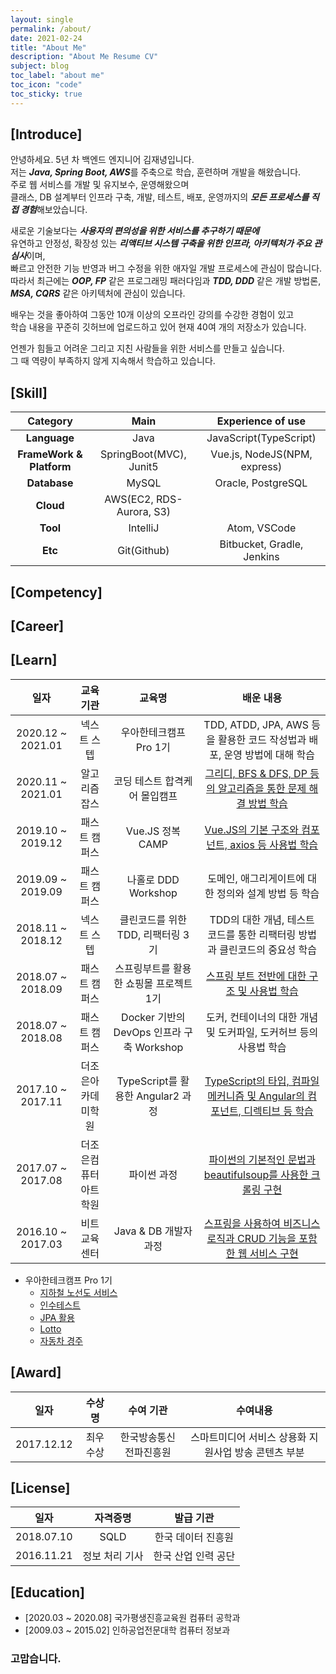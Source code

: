 ```yaml
---
layout: single
permalink: /about/
date: 2021-02-24
title: "About Me"
description: "About Me Resume CV"
subject: blog
toc_label: "about me"
toc_icon: "code"
toc_sticky: true
---
```


## [Introduce]
안녕하세요. 5년 차 백엔드 엔지니어 김재녕입니다.  
저는 ***Java, Spring Boot, AWS***를 주축으로 학습, 훈련하며 개발을 해왔습니다.  
주로 웹 서비스를 개발 및 유지보수, 운영해왔으며  
클래스, DB 설계부터 인프라 구축, 개발, 테스트, 배포, 운영까지의 ***모든 프로세스를 직접 경험***해보았습니다.

새로운 기술보다는 ***사용자의 편의성을 위한 서비스를 추구하기 때문에***  
유연하고 안정성, 확장성 있는 ***리액티브 시스템 구축을 위한 인프라, 아키텍처가 주요 관심사***이며,  
빠르고 안전한 기능 반영과 버그 수정을 위한 애자일 개발 프로세스에 관심이 많습니다.  
따라서 최근에는 ***OOP, FP*** 같은 프로그래밍 패러다임과 ***TDD, DDD*** 같은 개발 방법론, ***MSA, CQRS*** 같은 아키텍처에 관심이 있습니다.

배우는 것을 좋아하여 그동안 10개 이상의 오프라인 강의를 수강한 경험이 있고  
학습 내용을 꾸준히 깃허브에 업로드하고 있어 현재 40여 개의 저장소가 있습니다.

언젠가 힘들고 어려운 그리고 지친 사람들을 위한 서비스를 만들고 싶습니다.  
그 때 역량이 부족하지 않게 지속해서 학습하고 있습니다.

## [Skill]

|         Category         |               Main               |          Experience of use          |
|:------------------------:|:--------------------------------:|:-----------------------------------:|
| **Language**             | Java                             | JavaScript(TypeScript)              |
| **FrameWork & Platform** | SpringBoot(MVC), Junit5          | Vue.js, NodeJS(NPM, express)        |
| **Database**             | MySQL                            | Oracle, PostgreSQL                  |
| **Cloud**                | AWS(EC2, RDS-Aurora, S3)         |                                     |
| **Tool**                 | IntelliJ                         | Atom, VSCode                        |
| **Etc**                  | Git(Github)                      | Bitbucket, Gradle, Jenkins          |

## [Competency]

## [Career]

## [Learn]

|       일자        |       교육기관       |                   교육명                 |                               배운 내용                                 |
|:-----------------:|:-------------------:|:----------------------------------------:|:----------------------------------------------------------------------:|
| 2020.12 ~ 2021.01 | 넥스트 스텝          | 우아한테크캠프 Pro 1기                    | TDD, ATDD, JPA, AWS 등을 활용한 코드 작성법과 배포, 운영 방법에 대해 학습 |
| 2020.11 ~ 2021.01 | 알고리즘 잡스        | 코딩 테스트 합격케어 몰입캠프              | [그리디, BFS & DFS, DP 등의 알고리즘을 통한 문제 해결 방법 학습](https://github.com/jaenyeong/Lecture_Algorithmjobs) |
| 2019.10 ~ 2019.12 | 패스트 캠퍼스        | Vue.JS 정복 CAMP                         | [Vue.JS의 기본 구조와 컴포넌트, axios 등 사용법 학습](https://github.com/jaenyeong/Lecture_Vue.js) |
| 2019.09 ~ 2019.09 | 패스트 캠퍼스        | 나홀로 DDD Workshop                      | 도메인, 애그리게이트에 대한 정의와 설계 방법 등 학습                      |
| 2018.11 ~ 2018.12 | 넥스트 스텝          | 클린코드를 위한 TDD, 리팩터링 3기         | TDD의 대한 개념, 테스트 코드를 통한 리팩터링 방법과 클린코드의 중요성 학습 |
| 2018.07 ~ 2018.09 | 패스트 캠퍼스        | 스프링부트를 활용한 쇼핑몰 프로젝트 1기    | [스프링 부트 전반에 대한 구조 및 사용법 학습](https://github.com/jaenyeong/Lecture_SpringBoot) |
| 2018.07 ~ 2018.08 | 패스트 캠퍼스        | Docker 기반의 DevOps 인프라 구축 Workshop | 도커, 컨테이너의 대한 개념 및 도커파일, 도커허브 등의 사용법 학습         |
| 2017.10 ~ 2017.11 | 더조은아카데미학원   | TypeScript를 활용한 Angular2 과정         | [TypeScript의 타입, 컴파일 메커니즘 및 Angular의 컴포넌트, 디렉티브 등 학습](https://github.com/jaenyeong/Lecture_Angular2) |
| 2017.07 ~ 2017.08 | 더조은컴퓨터아트학원 | 파이썬 과정                               | [파이썬의 기본적인 문법과 beautifulsoup를 사용한 크롤링 구현](https://github.com/jaenyeong/Lecture_python) |
| 2016.10 ~ 2017.03 | 비트교육센터         | Java & DB 개발자 과정                     | [스프링을 사용하여 비즈니스 로직과 CRUD 기능을 포함한 웹 서비스 구현](https://github.com/jaenyeong/Project_Bitcamp-Java89-Z) |

* 우아한테크캠프 Pro 1기
  * [지하철 노선도 서비스](https://github.com/jaenyeong/atdd-subway-service)
  * [인수테스트](https://github.com/jaenyeong/atdd-subway-admin)
  * [JPA 활용](https://github.com/jaenyeong/jwp-jpa)
  * [Lotto](https://github.com/jaenyeong/java-lotto)
  * [자동차 경주](https://github.com/jaenyeong/java-racingcar)

## [Award]

|    일자    |  수상명  |       수여 기관       |                      수여내용                      |
|:----------:|:--------:|:--------------------:|:-------------------------------------------------:|
| 2017.12.12 | 최우수상 | 한국방송통신전파진흥원 | 스마트미디어 서비스 상용화 지원사업 방송 콘텐츠 부분 |

## [License]

|    일자    |    자격증명    |      발급 기관      |
|:----------:|:-------------:|:-------------------:|
| 2018.07.10 | SQLD          | 한국 데이터 진흥원   |
| 2016.11.21 | 정보 처리 기사 | 한국 산업 인력 공단  |

## [Education]
* [2020.03 ~ 2020.08] 국가평생진흥교육원 컴퓨터 공학과
* [2009.03 ~ 2015.02] 인하공업전문대학 컴퓨터 정보과

### 고맙습니다.
